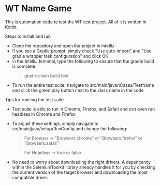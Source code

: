 # WT Name Game

This is automation code to test the WT test project. All of it is written in Kotlin.

Steps to install and run
- Clone the repository and open the project in IntelliJ
- If you see a Gradle prompt, simply check "Use auto-import" and "Use gradle wrapper task configuration" and click OK
- In the IntelliJ terminal, type the following to ensure that the gradle build is complete
    > gradle clean build test
- To run the entire test suite, navigate to src/main/java/tCases/TestName and click the green play button next to the class name in the code

Tips for running the test suite
- Test suite is able to run in Chrome, Firefox, and Safari and can even run headless in Chrome and Firefox
- To adjust these settings, simply navigate to src/main/java/setup/RunConfig and change the following:
    > For Browser -> "Browsers.chrome" or "Browsers.firefox" or "Browsers.safari"

    > For Headless -> true or false
- No need to worry about downloading the right drivers. A depencency within the SeleniumToolkit library already handles it for you by checking the current version of the target browser and downloading the most compatible driver.
